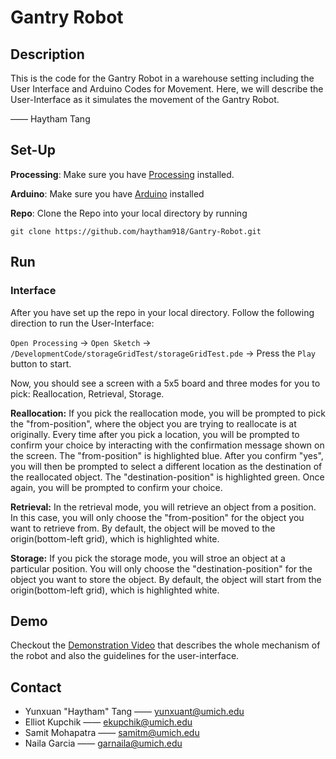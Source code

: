 # Gantry Robot

## Description
This is the code for the Gantry Robot in a warehouse setting including the User Interface and Arduino Codes for Movement. Here, we will describe the User-Interface as it simulates the movement of the Gantry Robot.

—— Haytham Tang
## Set-Up
**Processing**: Make sure you have [Processing](https://processing.org/download) installed.

**Arduino**: Make sure you have [Arduino](https://support.arduino.cc/hc/en-us/articles/360019833020-Download-and-install-Arduino-IDE) installed

**Repo**: Clone the Repo into your local directory by running
```
git clone https://github.com/haytham918/Gantry-Robot.git
```
## Run
### Interface
After you have set up the repo in your local directory. Follow the following direction to run the User-Interface:

```Open Processing``` -> ```Open Sketch``` -> ```/DevelopmentCode/storageGridTest/storageGridTest.pde``` -> Press the ```Play``` button to start.

Now, you should see a screen with a 5x5 board and three modes for you to pick: Reallocation, Retrieval, Storage.

**Reallocation:** If you pick the reallocation mode, you will be prompted to pick the "from-position", where the object you are trying to reallocate is at originally. Every time after you pick a location, you will be prompted to confirm your choice by interacting with the confirmation message shown on the screen. The "from-position" is highlighted blue. After you confirm "yes", you will then be prompted to select a different location as the destination of the reallocated object. The "destination-position" is highlighted green. Once again, you will be prompted to confirm your choice.

**Retrieval:** In the retrieval mode, you will retrieve an object from a position. In this case, you will only choose the "from-position" for the object you want to retrieve from. By default, the object will be moved to the origin(bottom-left grid), which is highlighted white.

**Storage:** If you pick the storage mode, you will stroe an object at a particular position. You will only choose the "destination-position" for the object you want to store the object. By default, the object will start from the origin(bottom-left grid), which is highlighted white.

## Demo
Checkout the [Demonstration Video](https://youtu.be/w0IdrNhn2UM) that describes the whole mechanism of the robot and also the guidelines for the user-interface.

## Contact
* Yunxuan "Haytham" Tang —— [yunxuant@umich.edu](mailto:yunxuant@umich.edu)
* Elliot Kupchik —— [ekupchik@umich.edu](mailto:ekupchik@umich.edu)
* Samit Mohapatra —— [samitm@umich.edu](mailto:samitm@umich.edu)
* Naila Garcia —— [garnaila@umich.edu](mailto:garnaila@umich.edu)


